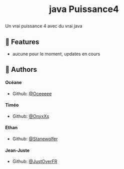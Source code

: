 # <p align="center">java Puissance4</p>

Un vrai puissance 4 avec du vrai java

## 🧐 Features

-   aucune pour le moment, updates en cours

## 🙇 Authors

#### Océane

-   Github: [@Oceeeee](https://github.com/Oceeeee)

#### Timéo

-   Github: [@OnyxXs](https://github.com/OnyxXs)

#### Ethan

-   Github: [@Stanewolfer](https://github.com/Stanewolfer)

#### Jean-Juste

-   Github: [@JustOverFR](https://github.com/justoverfr)
